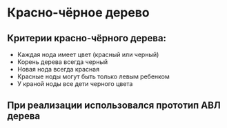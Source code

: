 # Красно-чёрное дерево
## Критерии красно-чёрного дерева:
* Каждая нода имеет цвет (красный или черный)
* Корень дерева всегда черный
* Новая нода всегда красная
* Красные ноды могут быть только левым ребенком
* У краной ноды все дети черного цвета
## При реализации использовался прототип АВЛ дерева
